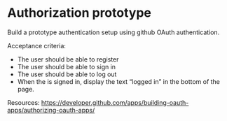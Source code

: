 # Authorization prototype

Build a prototype authentication setup using github OAuth authentication.

Acceptance criteria:

- The user should be able to register
- The user should be able to sign in
- The user should be able to log out
- When the is signed in, display the text “logged in” in the bottom of the page.

Resources: https://developer.github.com/apps/building-oauth-apps/authorizing-oauth-apps/

